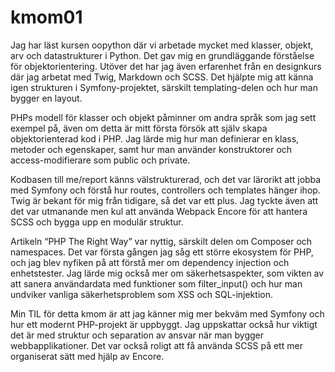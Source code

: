 # kmom01

Jag har läst kursen oopython där vi arbetade mycket med klasser, objekt, arv och datastrukturer i Python. Det gav mig en grundläggande förståelse för objektorientering. Utöver det har jag även erfarenhet från en designkurs där jag arbetat med Twig, Markdown och SCSS. Det hjälpte mig att känna igen strukturen i Symfony-projektet, särskilt templating-delen och hur man bygger en layout.

PHPs modell för klasser och objekt påminner om andra språk som jag sett exempel på, även om detta är mitt första försök att själv skapa objektorienterad kod i PHP. Jag lärde mig hur man definierar en klass, metoder och egenskaper, samt hur man använder konstruktorer och access-modifierare som public och private.

Kodbasen till me/report känns välstrukturerad, och det var lärorikt att jobba med Symfony och förstå hur routes, controllers och templates hänger ihop. Twig är bekant för mig från tidigare, så det var ett plus. Jag tyckte även att det var utmanande men kul att använda Webpack Encore för att hantera SCSS och bygga upp en modulär struktur.

Artikeln “PHP The Right Way” var nyttig, särskilt delen om Composer och namespaces. Det var första gången jag såg ett större ekosystem för PHP, och jag blev nyfiken på att förstå mer om dependency injection och enhetstester. Jag lärde mig också mer om säkerhetsaspekter, som vikten av att sanera användardata med funktioner som filter_input() och hur man undviker vanliga säkerhetsproblem som XSS och SQL-injektion.

Min TIL för detta kmom är att jag känner mig mer bekväm med Symfony och hur ett modernt PHP-projekt är uppbyggt. Jag uppskattar också hur viktigt det är med struktur och separation av ansvar när man bygger webbapplikationer. Det var också roligt att få använda SCSS på ett mer organiserat sätt med hjälp av Encore.
